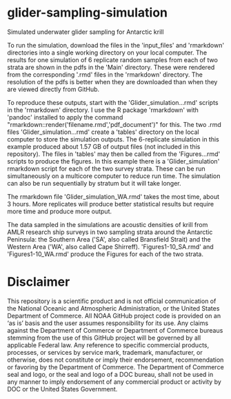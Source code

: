 # glider-sampling-simulation
Simulated underwater glider sampling for Antarctic krill

To run the simulation, download the files in the 'input_files' and 'rmarkdown' directories into a single working directory on your local computer. The results for one simulation of 6 replicate random samples from each of two strata are shown in the pdfs in the 'Main' directory. These were rendered from the corresponding '.rmd' files in the 'rmarkdown' directory. The resolution of the pdfs is better when they are downloaded than when they are viewed directly from GitHub. 

To reproduce these outputs, start with the 'Glider_simulation...rmd' scripts in the 'rmarkdown' directory. I use the R package 'rmarkdown' with 'pandoc' installed to apply the command "rmarkdown::render('filename.rmd','pdf_document')" for this. The two .rmd files 'Glider_simulation...rmd' create a 'tables' directory on the local computer to store the simulation outputs. The 6-replicate simulation in this example produced about 1.57 GB of output files (not included in this repository). The files in 'tables' may then be called from the 'Figures...rmd' scripts to produce the figures. In this example there is a 'Glider_simulation' rmarkdown script for each of the two survey strata. These can be run simultaneously on a multicore computer to reduce run time. The simulation can also be run sequentially by stratum but it will take longer.  

The rmarkdown file 'Glider_simulation_WA.rmd' takes the most time, about 3 hours. More replicates will produce better statistical results but require more time and produce more output. 

The data sampled in the simulations are acoustic densities of krill from AMLR research ship surveys in two sampling strata around the Antarctic Peninsula: the Southern Area ('SA', also called Bransfield Strait) and the Western Area ('WA', also called Cape Shirreff). 'Figures1-10_SA.rmd' and 'Figures1-10_WA.rmd' produce the Figures for each of the two strata.

# Disclaimer

This repository is a scientific product and is not official communication of the National Oceanic and Atmospheric Administration, or the United States Department of Commerce. All NOAA GitHub project code is provided on an ‘as is’ basis and the user assumes responsibility for its use. Any claims against the Department of Commerce or Department of Commerce bureaus stemming from the use of this GitHub project will be governed by all applicable Federal law. Any reference to specific commercial products, processes, or services by service mark, trademark, manufacturer, or otherwise, does not constitute or imply their endorsement, recommendation or favoring by the Department of Commerce. The Department of Commerce seal and logo, or the seal and logo of a DOC bureau, shall not be used in any manner to imply endorsement of any commercial product or activity by DOC or the United States Government.

